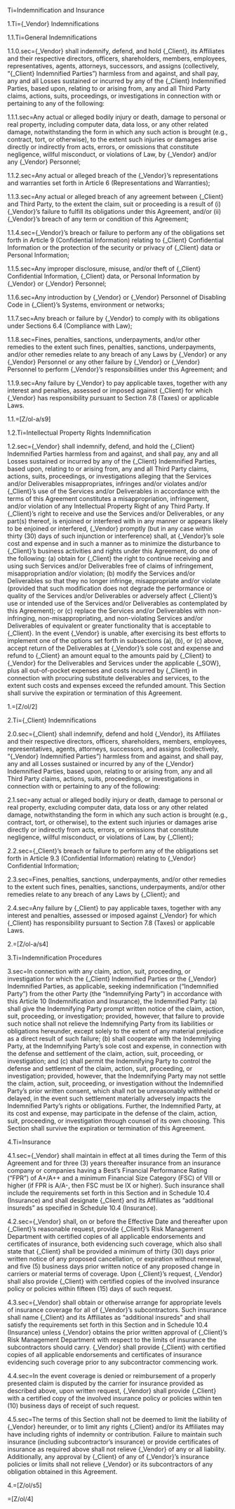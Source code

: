 Ti=Indemnification and Insurance

1.Ti={_Vendor} Indemnifications

1.1.Ti=General Indemnifications

1.1.0.sec={_Vendor} shall indemnify, defend, and hold {_Client}, its Affiliates and their respective directors, officers, shareholders, members, employees, representatives, agents, attorneys, successors, and assigns (collectively, “{_Client} Indemnified Parties”) harmless from and against, and shall pay, any and all Losses sustained or incurred by any of the {_Client} Indemnified Parties, based upon, relating to or arising from, any and all Third Party claims, actions, suits, proceedings, or investigations in connection with or pertaining to any of the following:

1.1.1.sec=Any actual or alleged bodily injury or death, damage to personal or real property, including computer data, data loss, or any other related damage, notwithstanding the form in which any such action is brought (e.g., contract, tort, or otherwise), to the extent such injuries or damages arise directly or indirectly from acts, errors, or omissions that constitute negligence, willful misconduct, or violations of Law, by {_Vendor} and/or any {_Vendor} Personnel;

1.1.2.sec=Any actual or alleged breach of the {_Vendor}’s representations and warranties set forth in Article 6 (Representations and Warranties);

1.1.3.sec=Any actual or alleged breach of any agreement between {_Client} and Third Party, to the extent the claim, suit or proceeding is a result of (i) {_Vendor}’s failure to fulfill its obligations under this Agreement, and/or (ii) {_Vendor}’s breach of any term or condition of this Agreement;

1.1.4.sec={_Vendor}’s breach or failure to perform any of the obligations set forth in Article 9 (Confidential Information) relating to {_Client} Confidential Information or the protection of the security or privacy of {_Client} data or Personal Information;

1.1.5.sec=Any improper disclosure, misuse, and/or theft of {_Client} Confidential Information, {_Client} data, or Personal Information by {_Vendor} or {_Vendor} Personnel;

1.1.6.sec=Any introduction by {_Vendor} or {_Vendor} Personnel of Disabling Code in {_Client}’s Systems, environment or networks;

1.1.7.sec=Any breach or failure by {_Vendor} to comply with its obligations under Sections 6.4 (Compliance with Law);

1.1.8.sec=Fines, penalties, sanctions, underpayments, and/or other remedies to the extent such fines, penalties, sanctions, underpayments, and/or other remedies relate to any breach of any Laws by {_Vendor} or any {_Vendor} Personnel or any other failure by {_Vendor} or {_Vendor} Personnel to perform {_Vendor}’s responsibilities under this Agreement; and

1.1.9.sec=Any failure by {_Vendor} to pay applicable taxes, together with any interest and penalties, assessed or imposed against {_Client} for which {_Vendor} has responsibility pursuant to Section 7.8 (Taxes) or applicable Laws.

1.1.=[Z/ol-a/s9]

1.2.Ti=Intellectual Property Rights Indemnification

1.2.sec={_Vendor} shall indemnify, defend, and hold the {_Client} Indemnified Parties harmless from and against, and shall pay, any and all Losses sustained or incurred by any of the {_Client} Indemnified Parties, based upon, relating to or arising from, any and all Third Party claims, actions, suits, proceedings, or investigations alleging that the Services and/or Deliverables misappropriates, infringes and/or violates and/or {_Client}’s use of the Services and/or Deliverables in accordance with the terms of this Agreement constitutes a misappropriation, infringement, and/or violation of any Intellectual Property Right of any Third Party. If {_Client}’s right to receive and use the Services and/or Deliverables, or any part(s) thereof, is enjoined or interfered with in any manner or appears likely to be enjoined or interfered, {_Vendor} promptly (but in any case within thirty (30) days of such injunction or interference) shall, at {_Vendor}’s sole cost and expense and in such a manner as to minimize the disturbance to {_Client}’s business activities and rights under this Agreement, do one of the following: (a) obtain for {_Client} the right to continue receiving and using such Services and/or Deliverables free of claims of infringement, misappropriation and/or violation; (b) modify the Services and/or Deliverables so that they no longer infringe, misappropriate and/or violate (provided that such modification does not degrade the performance or quality of the Services and/or Deliverables or adversely affect {_Client}’s use or intended use of the Services and/or Deliverables as contemplated by this Agreement); or (c) replace the Services and/or Deliverables with non-infringing, non-misappropriating, and non-violating Services and/or Deliverables of equivalent or greater functionality that is acceptable to {_Client}. In the event {_Vendor} is unable, after exercising its best efforts to implement one of the options set forth in subsections (a), (b), or (c) above, accept return of the Deliverables at {_Vendor}’s sole cost and expense and refund to {_Client} an amount equal to the amounts paid by {_Client} to {_Vendor} for the Deliverables and Services under the applicable {_SOW}, plus all out-of-pocket expenses and costs incurred by {_Client} in connection with procuring substitute deliverables and services, to the extent such costs and expenses exceed the refunded amount. This Section shall survive the expiration or termination of this Agreement.

1.=[Z/ol/2]

2.Ti={_Client} Indemnifications

2.0.sec={_Client} shall indemnify, defend and hold {_Vendor}, its Affiliates and their respective directors, officers, shareholders, members, employees, representatives, agents, attorneys, successors, and assigns (collectively, “{_Vendor} Indemnified Parties”) harmless from and against, and shall pay, any and all Losses sustained or incurred by any of the {_Vendor} Indemnified Parties, based upon, relating to or arising from, any and all Third Party claims, actions, suits, proceedings, or investigations in connection with or pertaining to any of the following:

2.1.sec=any actual or alleged bodily injury or death, damage to personal or real property, excluding computer data, data loss or any other related damage, notwithstanding the form in which any such action is brought (e.g., contract, tort, or otherwise), to the extent such injuries or damages arise directly or indirectly from acts, errors, or omissions that constitute negligence, willful misconduct, or violations of Law, by {_Client};

2.2.sec={_Client}’s breach or failure to perform any of the obligations set forth in Article 9.3 (Confidential Information) relating to {_Vendor} Confidential Information;

2.3.sec=Fines, penalties, sanctions, underpayments, and/or other remedies to the extent such fines, penalties, sanctions, underpayments, and/or other remedies relate to any breach of any Laws by {_Client}; and

2.4.sec=Any failure by {_Client} to pay applicable taxes, together with any interest and penalties, assessed or imposed against {_Vendor} for which {_Client} has responsibility pursuant to Section 7.8 (Taxes) or applicable Laws.

2.=[Z/ol-a/s4]

3.Ti=Indemnification Procedures

3.sec=In connection with any claim, action, suit, proceeding, or investigation for which the {_Client} Indemnified Parties or the {_Vendor} Indemnified Parties, as applicable, seeking indemnification (“Indemnified Party”) from the other Party (the “Indemnifying Party”) in accordance with this Article 10 (Indemnification and Insurance), the Indemnified Party: (a) shall give the Indemnifying Party prompt written notice of the claim, action, suit, proceeding, or investigation; provided, however, that failure to provide such notice shall not relieve the Indemnifying Party from its liabilities or obligations hereunder, except solely to the extent of any material prejudice as a direct result of such failure; (b) shall cooperate with the Indemnifying Party, at the Indemnifying Party’s sole cost and expense, in connection with the defense and settlement of the claim, action, suit, proceeding, or investigation; and (c) shall permit the Indemnifying Party to control the defense and settlement of the claim, action, suit, proceeding, or investigation; provided, however, that the Indemnifying Party may not settle the claim, action, suit, proceeding, or investigation without the Indemnified Party’s prior written consent, which shall not be unreasonably withheld or delayed, in the event such settlement materially adversely impacts the Indemnified Party’s rights or obligations. Further, the Indemnified Party, at its cost and expense, may participate in the defense of the claim, action, suit, proceeding, or investigation through counsel of its own choosing. This Section shall survive the expiration or termination of this Agreement.

4.Ti=Insurance

4.1.sec={_Vendor} shall maintain in effect at all times during the Term of this Agreement and for three (3) years thereafter insurance from an insurance company or companies having a Best’s Financial Performance Rating (“FPR”) of A+/A++ and a minimum Financial Size Category (FSC) of VIII or higher (if FPR is A/A-, then FSC must be IX or higher). Such insurance shall include the requirements set forth in this Section and in Schedule 10.4 (Insurance) and shall designate {_Client} and its Affiliates as “additional insureds” as specified in Schedule 10.4 (Insurance).

4.2.sec={_Vendor} shall, on or before the Effective Date and thereafter upon {_Client}’s reasonable request, provide {_Client}’s Risk Management Department with certified copies of all applicable endorsements and certificates of insurance, both evidencing such coverage, which also shall state that {_Client} shall be provided a minimum of thirty (30) days prior written notice of any proposed cancellation, or expiration without renewal, and five (5) business days prior written notice of any proposed change in carriers or material terms of coverage. Upon {_Client}’s request, {_Vendor} shall also provide {_Client} with certified copies of the involved insurance policy or policies within fifteen (15) days of such request.

4.3.sec={_Vendor} shall obtain or otherwise arrange for appropriate levels of insurance coverage for all of {_Vendor}’s subcontractors. Such insurance shall name {_Client} and its Affiliates as “additional insureds” and shall satisfy the requirements set forth in this Section and in Schedule 10.4 (Insurance) unless {_Vendor} obtains the prior written approval of {_Client}’s Risk Management Department with respect to the limits of insurance the subcontractors should carry. {_Vendor} shall provide {_Client} with certified copies of all applicable endorsements and certificates of insurance evidencing such coverage prior to any subcontractor commencing work.

4.4.sec=In the event coverage is denied or reimbursement of a properly presented claim is disputed by the carrier for insurance provided as described above, upon written request, {_Vendor} shall provide {_Client} with a certified copy of the involved insurance policy or policies within ten (10) business days of receipt of such request.

4.5.sec=The terms of this Section shall not be deemed to limit the liability of {_Vendor} hereunder, or to limit any rights {_Client} and/or its Affiliates may have including rights of indemnity or contribution. Failure to maintain such insurance (including subcontractor’s insurance) or provide certificates of insurance as required above shall not relieve {_Vendor} of any or all liability. Additionally, any approval by {_Client} of any of {_Vendor}’s insurance policies or limits shall not relieve {_Vendor} or its subcontractors of any obligation obtained in this Agreement.

4.=[Z/ol/s5]

=[Z/ol/4]

